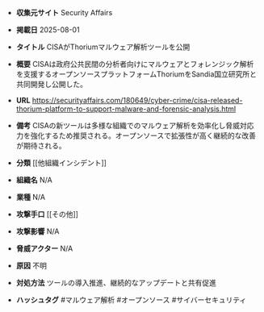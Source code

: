 - **収集元サイト**
Security Affairs

- **掲載日**
2025-08-01

- **タイトル**
CISAがThoriumマルウェア解析ツールを公開

- **概要**
CISAは政府公共民間の分析者向けにマルウェアとフォレンジック解析を支援するオープンソースプラットフォームThoriumをSandia国立研究所と共同開発し公開した。

- **URL**
https://securityaffairs.com/180649/cyber-crime/cisa-released-thorium-platform-to-support-malware-and-forensic-analysis.html

- **備考**
CISAの新ツールは多様な組織でのマルウェア解析を効率化し脅威対応力を強化するため推奨される。オープンソースで拡張性が高く継続的な改善が期待される。

- **分類**
[[他組織インシデント]]

- **組織名**
N/A

- **業種**
N/A

- **攻撃手口**
[[その他]]

- **攻撃影響**
N/A

- **脅威アクター**
N/A

- **原因**
不明

- **対処方法**
ツールの導入推進、継続的なアップデートと共有促進

- **ハッシュタグ**
#マルウェア解析 #オープンソース #サイバーセキュリティ
